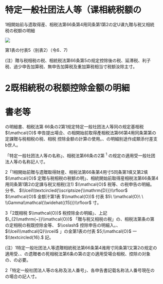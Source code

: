 # 特定一般社团法人等（课相統税额の

1相開始前与遗取得産、相税法第66条第4用同条第1第2の定U课九贈与税又相統税の税额の明細

![](https://www.nta.go.jp/tmp/ead535db-97ac-4013-b65d-518f5b7f17ac/images/31179eb1634db7410b744ca07793d0de83091731b478c16daf9dfae5c5177805.jpg)

第1表の付表5（别表2）（令6．7)

(注）贈与税相税の税、相統税法第66条第5の规定控除後の税、延滞税、利子税、過少申告加算税、無申告加算税及重加算税相当寸税额汝除主寸。

# 2既相統税の税额控除金额の明細

# 書老等

の明細書、相税法第 66条の2第1规定特定一般社团法人等同の规定基相税 $\\mathcal{O}$ 申告提出場合、の相開始前取得產相税法第66第4用同条第第の定課贈与税相税の税、相税 控除金额の計算の使用。、の明細别途作成類添付差支b世人。

「特定一般社团法人等の名称」、相税法第66条の2第 $^1$ の规定の適用受一般社团法人等の名称記人寸。

2「1相開始前贈与遗贈取得財産、相税法第66条第4用寸5同条第1填又第2填 $\\mathcal{O}$ 定贈与税相税の税额の明」、相統開始前取得産相税法第66条第4用同条第1第2の定課与税又相税(注1) $\\mathcal{O}$ 税等、の税申告の明細。分书、 $\\lceil\\textcircled{\\scriptsize{\\mathrm{D}}}\\rfloor$ $\\mathcal{O}$ 金额汁第1表 $\\mathcal{O})$ 付表 $5\ \\mathcal{O}\ \ \\Gamma\\mathcal{\\widehat{(15)}}\\rfloor$ 寸。

3「2既相税 $\\mathcal{O})$ 税控除金の明細」、上記 $\_{2\\mathrm{~}}\\mathcal{O})$ 「贈与税又相税の税」の、相税法第条の第の定相税の税既控除金等、 $\\oslash$ 控除申告の明細入。、 $\\lceil\\mathcal{Q}\\rceil$ 」の金第1表の付表 $5;\\mathcal{O}$ 一 $\\textcircled{16}.$ 記。

(注）1特定一般社团法人等遗贈相統税法第66条第4潍用寸同条第1又第2の规定の適用受、、の遗贈者の死相税法第6条の第の定の適用受場合相税、控除の対象の、の必要。

2「特定一般社团法人等の名称及法人番号」、各申告書記载名称法人番号現在のの場合の記人寸。